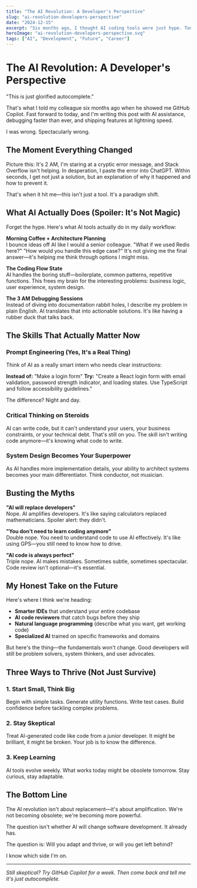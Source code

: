 ```yaml
---
title: "The AI Revolution: A Developer's Perspective"
slug: "ai-revolution-developers-perspective"
date: "2024-12-15"
excerpt: "Six months ago, I thought AI coding tools were just hype. Today, I can't code without them. Here's my honest take on the AI revolution."
heroImage: "ai-revolution-developers-perspective.svg"
tags: ["AI", "Development", "Future", "Career"]
---
```


# The AI Revolution: A Developer's Perspective

"This is just glorified autocomplete."

That's what I told my colleague six months ago when he showed me GitHub Copilot. Fast forward to today, and I'm writing this post with AI assistance, debugging faster than ever, and shipping features at lightning speed.

I was wrong. Spectacularly wrong.

## The Moment Everything Changed

Picture this: It's 2 AM, I'm staring at a cryptic error message, and Stack Overflow isn't helping. In desperation, I paste the error into ChatGPT. Within seconds, I get not just a solution, but an explanation of why it happened and how to prevent it.

That's when it hit me—this isn't just a tool. It's a paradigm shift.

## What AI Actually Does (Spoiler: It's Not Magic)

Forget the hype. Here's what AI tools actually do in my daily workflow:

**Morning Coffee + Architecture Planning**  
I bounce ideas off AI like I would a senior colleague. "What if we used Redis here?" "How would you handle this edge case?" It's not giving me the final answer—it's helping me think through options I might miss.

**The Coding Flow State**  
AI handles the boring stuff—boilerplate, common patterns, repetitive functions. This frees my brain for the interesting problems: business logic, user experience, system design.

**The 3 AM Debugging Sessions**  
Instead of diving into documentation rabbit holes, I describe my problem in plain English. AI translates that into actionable solutions. It's like having a rubber duck that talks back.

## The Skills That Actually Matter Now

### Prompt Engineering (Yes, It's a Real Thing)

Think of AI as a really smart intern who needs clear instructions:

**Instead of:** "Make a login form"
**Try:** "Create a React login form with email validation, password strength indicator, and loading states. Use TypeScript and follow accessibility guidelines."

The difference? Night and day.

### Critical Thinking on Steroids

AI can write code, but it can't understand your users, your business constraints, or your technical debt. That's still on you. The skill isn't writing code anymore—it's knowing what code to write.

### System Design Becomes Your Superpower

As AI handles more implementation details, your ability to architect systems becomes your main differentiator. Think conductor, not musician.

## Busting the Myths

**"AI will replace developers"**  
Nope. AI amplifies developers. It's like saying calculators replaced mathematicians. Spoiler alert: they didn't.

**"You don't need to learn coding anymore"**  
Double nope. You need to understand code to use AI effectively. It's like using GPS—you still need to know how to drive.

**"AI code is always perfect"**  
Triple nope. AI makes mistakes. Sometimes subtle, sometimes spectacular. Code review isn't optional—it's essential.

## My Honest Take on the Future

Here's where I think we're heading:

- **Smarter IDEs** that understand your entire codebase
- **AI code reviewers** that catch bugs before they ship
- **Natural language programming** (describe what you want, get working code)
- **Specialized AI** trained on specific frameworks and domains

But here's the thing—the fundamentals won't change. Good developers will still be problem solvers, system thinkers, and user advocates.

## Three Ways to Thrive (Not Just Survive)

### 1. Start Small, Think Big
Begin with simple tasks. Generate utility functions. Write test cases. Build confidence before tackling complex problems.

### 2. Stay Skeptical
Treat AI-generated code like code from a junior developer. It might be brilliant, it might be broken. Your job is to know the difference.

### 3. Keep Learning
AI tools evolve weekly. What works today might be obsolete tomorrow. Stay curious, stay adaptable.

## The Bottom Line

The AI revolution isn't about replacement—it's about amplification. We're not becoming obsolete; we're becoming more powerful.

The question isn't whether AI will change software development. It already has.

The question is: Will you adapt and thrive, or will you get left behind?

I know which side I'm on.

---

*Still skeptical? Try GitHub Copilot for a week. Then come back and tell me it's just autocomplete.*